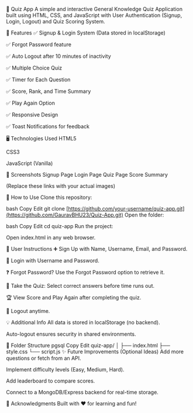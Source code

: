 🎯 Quiz App
A simple and interactive General Knowledge Quiz Application built using HTML, CSS, and JavaScript with User Authentication (Signup, Login, Logout) and Quiz Scoring System.

🚀 Features
✅ Signup & Login System (Data stored in localStorage)

✅ Forgot Password feature

✅ Auto Logout after 10 minutes of inactivity

✅ Multiple Choice Quiz

✅ Timer for Each Question

✅ Score, Rank, and Time Summary

✅ Play Again Option

✅ Responsive Design

✅ Toast Notifications for feedback

🖥️ Technologies Used
HTML5

CSS3

JavaScript (Vanilla)

📸 Screenshots
Signup Page	Login Page	Quiz Page	Score Summary

(Replace these links with your actual images)

📝 How to Use
Clone this repository:

bash
Copy
Edit
git clone [https://github.com/your-username/quiz-app.git](https://github.com/GauravBHU23/Quiz-App.git)
Open the folder:

bash
Copy
Edit
cd quiz-app
Run the project:

Open index.html in any web browser.

🔑 User Instructions
➕ Sign Up with Name, Username, Email, and Password.

🔑 Login with Username and Password.

❓ Forgot Password? Use the Forgot Password option to retrieve it.

📝 Take the Quiz: Select correct answers before time runs out.

🏆 View Score and Play Again after completing the quiz.

🚪 Logout anytime.

💡 Additional Info
All data is stored in localStorage (no backend).

Auto-logout ensures security in shared environments.

📂 Folder Structure
pgsql
Copy
Edit
quiz-app/
│
├── index.html
├── style.css
└── script.js
✨ Future Improvements (Optional Ideas)
Add more questions or fetch from an API.

Implement difficulty levels (Easy, Medium, Hard).

Add leaderboard to compare scores.

Connect to a MongoDB/Express backend for real-time storage.

🙌 Acknowledgments
Built with ❤️ for learning and fun!
